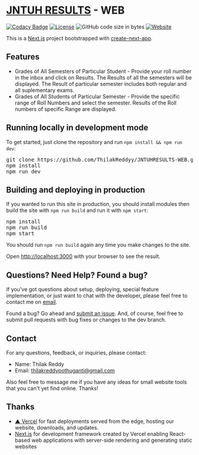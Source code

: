 # [JNTUH RESULTS](http://results.jntuh.ac.in/)  - WEB </h1>

[![Codacy Badge](https://app.codacy.com/project/badge/Grade/fd2876a01109454886ce0c49811c3450)](https://app.codacy.com/gh/ThilakReddyy/JNTUHRESULTS-WEB/dashboard?utm_source=gh&utm_medium=referral&utm_content=&utm_campaign=Badge_grade)
[![License](https://img.shields.io/github/license/thilakreddyy/jntuhresults-web.svg)](https://github.com/ThilakReddyy/JNTUHRESULTS-web/blob/main/LICENSE)
![GitHub code size in bytes](https://img.shields.io/github/languages/code-size/thilakreddyy/jntuhresults-web.svg)
[![Website](https://img.shields.io/website?url=http%3A%2F%2Fjntuhresults.vercel.app&Website-Jntuh%20Results-blue?style=flat&logo=world&logoColor=white)](http://jntuhresults.vercel.app/)

<p>This is a <a href="https://nextjs.org/">Next.js</a> project bootstrapped with <a href="https://github.com/vercel/next.js/tree/canary/packages/create-next-app">create-next-app</a>.</p>

<h2>Features</h2>

<ul>
  <li>Grades of All Semesters of Particular Student - Provide your roll number in the inbox and click on Results. The Results of all the semesters will be displayed. The Result of particular semester includes both regular and all suplementary exams.</li>
  <li>Grades of All Students of Particular Semester - Provide the specific range of Roll Numbers and select the semester. Results of the Roll numbers of specific Range are displayed.</li>
</ul>

<h2>Running locally in development mode</h2>

<p>To get started, just clone the repository and run <code>npm install && npm run dev</code>:</p>

<pre>
git clone https://github.com/ThilakReddyy/JNTUHRESULTS-WEB.git
npm install
npm run dev
</pre>

<h2>Building and deploying in production</h2>

<p>If you wanted to run this site in production, you should install modules then build the site with <code>npm run build</code> and run it with <code>npm start</code>:</p>

<pre>
npm install
npm run build
npm start
</pre>

<p>You should run <code>npm run build</code> again any time you make changes to the site.</p>

<p>Open <a href="http://localhost:3000">http://localhost:3000</a> with your browser to see the result.</p>

<h2>Questions? Need Help? Found a bug?</h2>

<p>If you've got questions about setup, deploying, special feature implementation, or just want to chat with the developer, please feel free to contact me on <a href="mailto:thilakreddypothuganti@gmail.com">email</a>.</p>

<p>Found a bug? Go ahead and <a href="https://github.com/ThilakReddyy/JNTUHRESULTS-SERVICE/issues">submit an issue</a>. And, of course, feel free to submit pull requests with bug fixes or changes to the dev branch.</p>

## Contact
For any questions, feedback, or inquiries, please contact:

- Name: Thilak Reddy
- Email: thilakreddypothuganti@gmail.com


<p>Also feel free to message me if you have any ideas for small website tools that you can't yet find online. Thanks!</p>
<h2>Thanks</h2>
<ul>
  <li><a href="https://vercel.com/">▲ Vercel</a> for fast deployments served from the edge, hosting our website, downloads, and updates.</li>
  <li><a href="https://nextjs.org/">Next.js</a> for development framework created by Vercel enabling React-based web applications with server-side rendering and generating static websites</li>
</ul>

